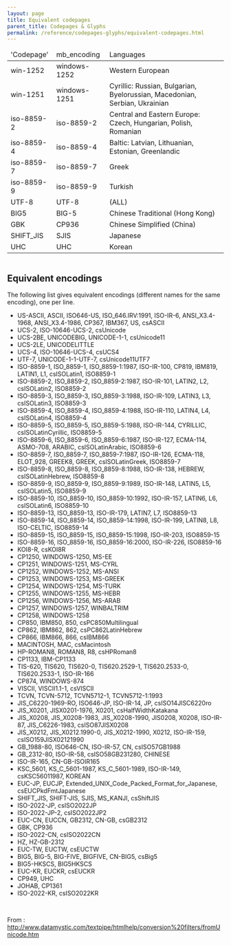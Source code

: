 ```yaml
---
layout: page
title: Equivalent codepages
parent_title: Codepages & Glyphs
permalink: /reference/codepages-glyphs/equivalent-codepages.html
---
```


<div id="bpmbook" class="bpmbook" style="direction:ltr;">
<div class="topic_user_field">
<div id="U0">
<table class="bpmTopnTailC"> <thead>
<tr>
<td>'Codepage'</td>
<td>mb_encoding</td>
<td>Languages</td>
</tr>
</thead> <tbody>
<tr>
<td>win-1252</td>
<td>windows-1252</td>
<td>Western European</td>
</tr>
<tr>
<td>win-1251</td>
<td>windows-1251</td>
<td>Cyrillic: Russian, Bulgarian, Byelorussian, Macedonian, Serbian, Ukrainian</td>
</tr>
<tr>
<td>iso-8859-2</td>
<td>iso-8859-2</td>
<td>Central and Eastern Europe: Czech, Hungarian, Polish, Romanian</td>
</tr>
<tr>
<td>iso-8859-4</td>
<td>iso-8859-4</td>
<td>Baltic: Latvian, Lithuanian, Estonian, Greenlandic</td>
</tr>
<tr>
<td>iso-8859-7</td>
<td>iso-8859-7</td>
<td>Greek</td>
</tr>
<tr>
<td>iso-8859-9</td>
<td>iso-8859-9</td>
<td>Turkish</td>
</tr>
<tr>
<td>UTF-8</td>
<td>UTF-8</td>
<td>(ALL)</td>
</tr>
<tr>
<td>BIG5</td>
<td>BIG-5</td>
<td>Chinese Traditional (Hong Kong)</td>
</tr>
<tr>
<td>GBK</td>
<td>CP936</td>
<td>Chinese Simplified (China)</td>
</tr>
<tr>
<td>SHIFT_JIS</td>
<td>SJIS</td>
<td>Japanese</td>
</tr>
<tr>
<td>UHC</td>
<td>UHC</td>
<td>Korean</td>
</tr>
</tbody> </table>
<table class="bpmTopnTailC"> </table>
<h2>Equivalent encodings</h2>
<p>The following list gives equivalent encodings (different names for the same encoding), one per line.</p>
<ul>
<li>US-ASCII, ASCII, ISO646-US, ISO_646.IRV:1991, ISO-IR-6, ANSI_X3.4-1968, ANSI_X3.4-1986, CP367, IBM367, US, csASCII</li>
<li>UCS-2, ISO-10646-UCS-2, csUnicode</li>
<li>UCS-2BE, UNICODEBIG, UNICODE-1-1, csUnicode11</li>
<li>UCS-2LE, UNICODELITTLE</li>
<li>UCS-4, ISO-10646-UCS-4, csUCS4</li>
<li>UTF-7, UNICODE-1-1-UTF-7, csUnicode11UTF7</li>
<li>ISO-8859-1, ISO_8859-1, ISO_8859-1:1987, ISO-IR-100, CP819, IBM819, LATIN1, L1, csISOLatin1, ISO8859-1</li>
<li>ISO-8859-2, ISO_8859-2, ISO_8859-2:1987, ISO-IR-101, LATIN2, L2, csISOLatin2, ISO8859-2</li>
<li>ISO-8859-3, ISO_8859-3, ISO_8859-3:1988, ISO-IR-109, LATIN3, L3, csISOLatin3, ISO8859-3</li>
<li>ISO-8859-4, ISO_8859-4, ISO_8859-4:1988, ISO-IR-110, LATIN4, L4, csISOLatin4, ISO8859-4</li>
<li>ISO-8859-5, ISO_8859-5, ISO_8859-5:1988, ISO-IR-144, CYRILLIC, csISOLatinCyrillic, ISO8859-5</li>
<li>ISO-8859-6, ISO_8859-6, ISO_8859-6:1987, ISO-IR-127, ECMA-114, ASMO-708, ARABIC, csISOLatinArabic, ISO8859-6</li>
<li>ISO-8859-7, ISO_8859-7, ISO_8859-7:1987, ISO-IR-126, ECMA-118, ELOT_928, GREEK8, GREEK, csISOLatinGreek, ISO8859-7</li>
<li>ISO-8859-8, ISO_8859-8, ISO_8859-8:1988, ISO-IR-138, HEBREW, csISOLatinHebrew, ISO8859-8</li>
<li>ISO-8859-9, ISO_8859-9, ISO_8859-9:1989, ISO-IR-148, LATIN5, L5, csISOLatin5, ISO8859-9</li>
<li>ISO-8859-10, ISO_8859-10, ISO_8859-10:1992, ISO-IR-157, LATIN6, L6, csISOLatin6, ISO8859-10</li>
<li>ISO-8859-13, ISO_8859-13, ISO-IR-179, LATIN7, L7, ISO8859-13</li>
<li>ISO-8859-14, ISO_8859-14, ISO_8859-14:1998, ISO-IR-199, LATIN8, L8, ISO-CELTIC, ISO8859-14</li>
<li>ISO-8859-15, ISO_8859-15, ISO_8859-15:1998, ISO-IR-203, ISO8859-15</li>
<li>ISO-8859-16, ISO_8859-16, ISO_8859-16:2000, ISO-IR-226, ISO8859-16</li>
<li>KOI8-R, csKOI8R</li>
<li>CP1250, WINDOWS-1250, MS-EE</li>
<li>CP1251, WINDOWS-1251, MS-CYRL</li>
<li>CP1252, WINDOWS-1252, MS-ANSI</li>
<li>CP1253, WINDOWS-1253, MS-GREEK</li>
<li>CP1254, WINDOWS-1254, MS-TURK</li>
<li>CP1255, WINDOWS-1255, MS-HEBR</li>
<li>CP1256, WINDOWS-1256, MS-ARAB</li>
<li>CP1257, WINDOWS-1257, WINBALTRIM</li>
<li>CP1258, WINDOWS-1258</li>
<li>CP850, IBM850, 850, csPC850Multilingual</li>
<li>CP862, IBM862, 862, csPC862LatinHebrew</li>
<li>CP866, IBM866, 866, csIBM866</li>
<li>MACINTOSH, MAC, csMacintosh</li>
<li>HP-ROMAN8, ROMAN8, R8, csHPRoman8</li>
<li>CP1133, IBM-CP1133</li>
<li>TIS-620, TIS620, TIS620-0, TIS620.2529-1, TIS620.2533-0, TIS620.2533-1, ISO-IR-166</li>
<li>CP874, WINDOWS-874</li>
<li>VISCII, VISCII1.1-1, csVISCII</li>
<li>TCVN, TCVN-5712, TCVN5712-1, TCVN5712-1:1993</li>
<li>JIS_C6220-1969-RO, ISO646-JP, ISO-IR-14, JP, csISO14JISC6220ro</li>
<li>JIS_X0201, JISX0201-1976, X0201, csHalfWidthKatakana</li>
<li>JIS_X0208, JIS_X0208-1983, JIS_X0208-1990, JIS0208, X0208, ISO-IR-87, JIS_C6226-1983, csISO87JISX0208</li>
<li>JIS_X0212, JIS_X0212.1990-0, JIS_X0212-1990, X0212, ISO-IR-159, csISO159JISX02121990</li>
<li>GB_1988-80, ISO646-CN, ISO-IR-57, CN, csISO57GB1988</li>
<li>GB_2312-80, ISO-IR-58, csISO58GB231280, CHINESE</li>
<li>ISO-IR-165, CN-GB-ISOIR165</li>
<li>KSC_5601, KS_C_5601-1987, KS_C_5601-1989, ISO-IR-149, csKSC56011987, KOREAN</li>
<li>EUC-JP, EUCJP, Extended_UNIX_Code_Packed_Format_for_Japanese, csEUCPkdFmtJapanese</li>
<li>SHIFT_JIS, SHIFT-JIS, SJIS, MS_KANJI, csShiftJIS</li>
<li>ISO-2022-JP, csISO2022JP</li>
<li>ISO-2022-JP-2, csISO2022JP2</li>
<li>EUC-CN, EUCCN, GB2312, CN-GB, csGB2312</li>
<li>GBK, CP936</li>
<li>ISO-2022-CN, csISO2022CN</li>
<li>HZ, HZ-GB-2312</li>
<li>EUC-TW, EUCTW, csEUCTW</li>
<li>BIG5, BIG-5, BIG-FIVE, BIGFIVE, CN-BIG5, csBig5</li>
<li>BIG5-HKSCS, BIG5HKSCS</li>
<li>EUC-KR, EUCKR, csEUCKR</li>
<li>CP949, UHC</li>
<li>JOHAB, CP1361</li>
<li>ISO-2022-KR, csISO2022KR</li>
</ul>
<p>&nbsp;</p>
<p>From : <a href="http://www.datamystic.com/textpipe/htmlhelp/conversion%20filters/fromUnicode.htm">http://www.datamystic.com/textpipe/htmlhelp/conversion%20filters/fromUnicode.htm</a></p>
<p>&nbsp;</p>
</div>
</div>

